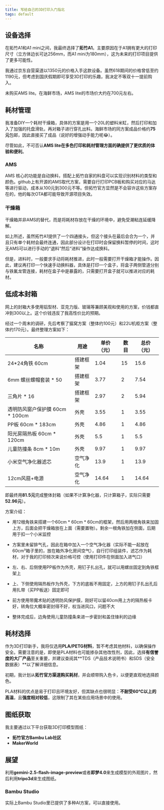 ```yaml
---
title: 写给自己的3D打印入门指北
tags: default
---
```


## 设备选择

在拓竹A1和A1 mini之间，我最终选择了**拓竹A1**。主要原因在于A1拥有更大的打印尺寸（立方体边长可达256mm，而A1 mini为180mm），这为未来的打印项目提供了更多可能性。

我通过京东自营渠道以1350元的价格入手这款设备。虽然618期间的价格曾低至约1190元，但考虑到国庆假期即可享受3D打印的乐趣，我决定不等双十一提前购入。

未购买AMS lite。在海鲜市场，AMS lite的市场价大约在700元左右。

## 耗材管理

我准备DIY一个耗材干燥箱，具体的方案是用一个20L的塑料米缸，然后打印和加入了加强的托盘滑轨，再对箱子进行穿孔出料。海鲜市场的同方案成品价格约**75元**包邮，因此直接买了成品（说好的增强动手能力呢😂）。

尽管如此，不可否认**AMS lite在多色打印和耗材管理方面的确提供了更优质的体验和便利**。

### AMS

AMS 核心的功能是自动换料，搭配上拓竹自家的料盘可以实现识别材料的类型和颜色。github上有开源的AMS取代方案，需要自行打印PCB板和购买对应的马达等进行驱动，成本从100元到300元不等。但拓竹官方显然是不会容许这些方案存在的，他的每次OTA都可能导致开源项目失效。

### 干燥箱

干燥箱并非AMS的替代，而是将耗材存放在干燥的环境中，避免受潮粘连延缓降解。

如上所述，虽然拓竹A1提供了一个四通接头，但这个接头在最后会合为一个，并且只有单个耗材会最终连通，因此部分设计在打印时会保留换料暂停的时间，这时无AMS可以进行手动的“退料”然后“进料”操作达成换料。

但是，进料时，一般要求手动将耗材推进，此时一般需要打开干燥箱才能操作。因此，建议再打印一个快速手动换料器，具体是打印一个盒子，将盒子两侧管道分别与铁氟龙管连接，耗材在盒子中是暴露的，只需要打开盒子就可以推进对应的耗材。



## 低成本封箱

网上的封箱大多使用铝型材、亚克力版、玻璃等兼顾美观和使用的方案，价钱都直冲到300以上。这个价钱违反了我高性价比的预期。

经过一个周末的调研，先后考察了猫窝方案（整体约100元）和22U机柜方案（整体约170元）。最终整理方案如下：

| 名称                            | 用途     | 单价（元） | 数目 | 总价（元） |
| ------------------------------- | -------- | ---------- | ---- | ---------- |
| 24*24角铁 60cm                  | 搭建框架 | 1.04       | 15   | 15.6       |
| 6mm 螺丝螺帽套装 * 50           | 搭建框架 | 3.77       | 2    | 7.54       |
| 三角片 * 16                     | 搭建框架 | 2.97       | 2    | 5.94       |
| 透明防风窗户保护膜 60cm * 100cm | 外壳     | 3.55       | 1    | 3.55       |
| PP板 60cm * 183cm               | 外壳     | 4.86       | 1    | 4.86       |
| 阳光房隔热板 60cm * 120cm       | 外壳     | 5.5        | 1    | 5.5        |
| 儿童防撞条 8cm * 10m            | 外壳     | 9.97       | 1    | 9.97       |
| 小米空气净化器滤芯              | 空气净化 | 13.9       | 1    | 13.9       |
| 12cm风扇+电源                   | 空气净化 | 14.64      | 1    | 14.64      |

即最终用**81.5元**完成整体封箱（如果不计算净化器，只计算箱子，实际只需要**52.96元**）。

方案介绍：

- 用12根角铁来搭建一个60cm * 60cm * 60cm的框架，然后用两根角铁来加固上方，后面会把干燥箱放在上面（需要置物）。剩余一根角铁加在侧面，后期用于扣一个小米监控

- 方案里未留排气孔，因此在箱中加入一个空气净化器（实际不能一起放在60cm³箱子里的，放在箱外净化房间空气），自行打印组装件，滤芯作为耗材，对于我的打印频次来说价格可控（使用打印件在侧面加入进气口）

- 左、右、后侧使用PP板作为外壳，用钉子扎出孔，就可以用螺丝固定到角铁框架上

- 上、下侧使用隔热板作为外壳，下方的底板不用固定，上方的用钉子扎出孔后用扎带（买PP板送）固定即可

- 前方使用带魔术贴的透明防风保护膜，刚好可以留40cm用上方的隔热板卡好，转角位大概率密封得不好，权当进风口，问题不大

- 整体完成后，边角使用儿童防撞条来进一步密封和盖住锋利的边缘

  


## 耗材选择

作为3D打印新手，我将仅选用**PLA/PETG材料**，暂不考虑其他材料，以确保操作安全。需要注意的是，即使是PLA材料也可能掺杂其他改性剂，因此，选择**有信誉度的大厂产品**至关重要，并建议查阅其**TDS（产品技术说明书）和SDS（安全数据表）**以了解详细信息。

初期，我计划从**拓竹官方渠道购买耗材**，并会顺带购入色卡，以便更直观地选择颜色。

PLA材料的优点是易于打印且环境友好，但其缺点也很明显：**不耐受60℃以上的高温**，且**强度相对较低**，这限制了其在某些应用场景中的使用。



## 图纸获取

我主要通过以下平台获取3D打印模型图纸：
*   **拓竹官方Bambu Lab社区**
*   **MakerWorld**



## 展望

利用**gemini-2.5-flash-image-preview**或者**即梦4.0**来生成模型的外观图片，然后利用**tripo3d**来生成图纸。

### Bambu Studio

实际上Bambu Studio里已提供了多种AI方案，可以直接使用。

